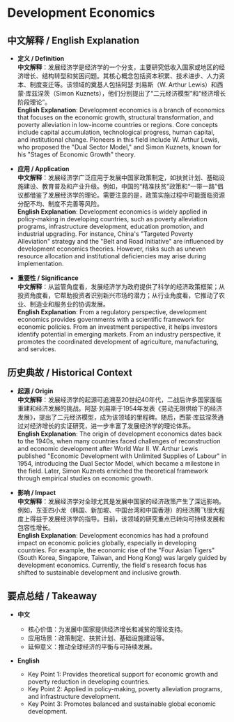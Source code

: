 # Development Economics

## 中文解释 / English Explanation

* **定义 / Definition**  
  **中文解释**：发展经济学是经济学的一个分支，主要研究低收入国家或地区的经济增长、结构转型和贫困问题。其核心概念包括资本积累、技术进步、人力资本、制度变迁等。该领域的奠基人包括阿瑟·刘易斯（W. Arthur Lewis）和西蒙·库兹涅茨（Simon Kuznets），他们分别提出了“二元经济模型”和“经济增长阶段理论”。  
  **English Explanation**: Development economics is a branch of economics that focuses on the economic growth, structural transformation, and poverty alleviation in low-income countries or regions. Core concepts include capital accumulation, technological progress, human capital, and institutional change. Pioneers in this field include W. Arthur Lewis, who proposed the "Dual Sector Model," and Simon Kuznets, known for his "Stages of Economic Growth" theory.

* **应用 / Application**  
  **中文解释**：发展经济学广泛应用于发展中国家政策制定，如扶贫计划、基础设施建设、教育普及和产业升级。例如，中国的“精准扶贫”政策和“一带一路”倡议都借鉴了发展经济学的理论。需要注意的是，政策实施过程中可能面临资源分配不均、制度不完善等风险。  
  **English Explanation**: Development economics is widely applied in policy-making in developing countries, such as poverty alleviation programs, infrastructure development, education promotion, and industrial upgrading. For instance, China's "Targeted Poverty Alleviation" strategy and the "Belt and Road Initiative" are influenced by development economics theories. However, risks such as uneven resource allocation and institutional deficiencies may arise during implementation.

* **重要性 / Significance**  
  **中文解释**：从监管角度看，发展经济学为政府提供了科学的经济政策框架；从投资角度看，它帮助投资者识别新兴市场的潜力；从行业角度看，它推动了农业、制造业和服务业的协调发展。  
  **English Explanation**: From a regulatory perspective, development economics provides governments with a scientific framework for economic policies. From an investment perspective, it helps investors identify potential in emerging markets. From an industry perspective, it promotes the coordinated development of agriculture, manufacturing, and services.

## 历史典故 / Historical Context

* **起源 / Origin**  
  **中文解释**：发展经济学的起源可追溯至20世纪40年代，二战后许多国家面临重建和经济发展的挑战。阿瑟·刘易斯于1954年发表《劳动无限供给下的经济发展》，提出了二元经济模型，成为该领域的里程碑。随后，西蒙·库兹涅茨通过对经济增长的实证研究，进一步丰富了发展经济学的理论体系。  
  **English Explanation**: The origin of development economics dates back to the 1940s, when many countries faced challenges of reconstruction and economic development after World War II. W. Arthur Lewis published "Economic Development with Unlimited Supplies of Labour" in 1954, introducing the Dual Sector Model, which became a milestone in the field. Later, Simon Kuznets enriched the theoretical framework through empirical studies on economic growth.

* **影响 / Impact**  
  **中文解释**：发展经济学对全球尤其是发展中国家的经济政策产生了深远影响。例如，东亚四小龙（韩国、新加坡、中国台湾和中国香港）的经济腾飞很大程度上得益于发展经济学的指导。目前，该领域的研究重点已转向可持续发展和包容性增长。  
  **English Explanation**: Development economics has had a profound impact on economic policies globally, especially in developing countries. For example, the economic rise of the "Four Asian Tigers" (South Korea, Singapore, Taiwan, and Hong Kong) was largely guided by development economics. Currently, the field's research focus has shifted to sustainable development and inclusive growth.

## 要点总结 / Takeaway

* **中文**  
  - 核心价值：为发展中国家提供经济增长和减贫的理论支持。  
  - 应用场景：政策制定、扶贫计划、基础设施建设等。  
  - 延伸意义：推动全球经济的平衡与可持续发展。  

* **English**  
  - Key Point 1: Provides theoretical support for economic growth and poverty reduction in developing countries.  
  - Key Point 2: Applied in policy-making, poverty alleviation programs, and infrastructure development.  
  - Key Point 3: Promotes balanced and sustainable global economic development.